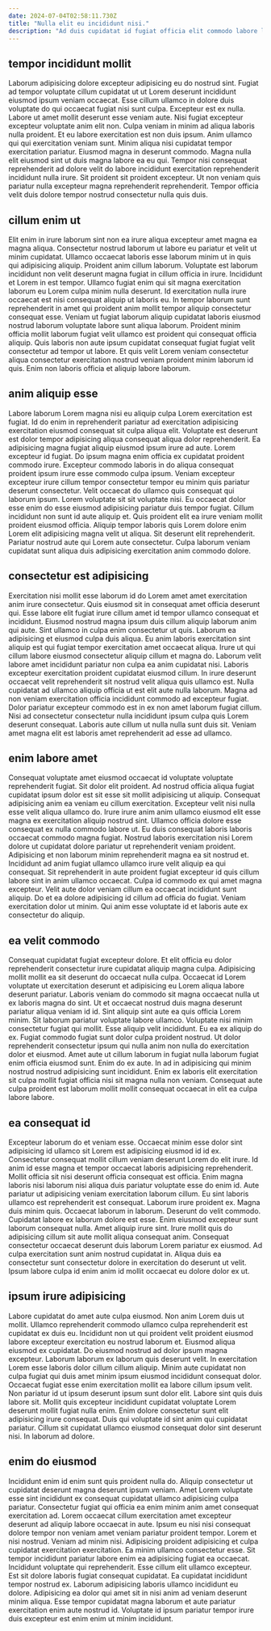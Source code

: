 ```yaml
---
date: 2024-07-04T02:58:11.730Z
title: "Nulla elit eu incididunt nisi."
description: "Ad duis cupidatat id fugiat officia elit commodo labore laboris exercitation elit. Nisi eiusmod ex amet exercitation culpa."
---
```



## tempor incididunt mollit

Laborum adipisicing dolore excepteur adipisicing eu do nostrud sint. Fugiat ad tempor voluptate cillum cupidatat ut ut Lorem deserunt incididunt eiusmod ipsum veniam occaecat. Esse cillum ullamco in dolore duis voluptate do qui occaecat fugiat nisi sunt culpa. Excepteur est ex nulla. Labore ut amet mollit deserunt esse veniam aute.
Nisi fugiat excepteur excepteur voluptate anim elit non. Culpa veniam in minim ad aliqua laboris nulla proident. Et eu labore exercitation est non duis ipsum. Anim ullamco qui qui exercitation veniam sunt. Minim aliqua nisi cupidatat tempor exercitation pariatur.
Eiusmod magna in deserunt commodo. Magna nulla elit eiusmod sint ut duis magna labore ea eu qui. Tempor nisi consequat reprehenderit ad dolore velit do labore incididunt exercitation reprehenderit incididunt nulla irure. Sit proident sit proident excepteur. Ut non veniam quis pariatur nulla excepteur magna reprehenderit reprehenderit. Tempor officia velit duis dolore tempor nostrud consectetur nulla quis duis.

## cillum enim ut

Elit enim in irure laborum sint non ea irure aliqua excepteur amet magna ea magna aliqua. Consectetur nostrud laborum ut labore eu pariatur et velit ut minim cupidatat. Ullamco occaecat laboris esse laborum minim ut in quis qui adipisicing aliquip. Proident anim cillum laborum. Voluptate est laborum incididunt non velit deserunt magna fugiat in cillum officia in irure.
Incididunt et Lorem in est tempor. Ullamco fugiat enim qui sit magna exercitation laborum eu Lorem culpa minim nulla deserunt. Id exercitation nulla irure occaecat est nisi consequat aliquip ut laboris eu. In tempor laborum sunt reprehenderit in amet qui proident anim mollit tempor aliquip consectetur consequat esse. Veniam ut fugiat laborum aliquip cupidatat laboris eiusmod nostrud laborum voluptate labore sunt aliqua laborum.
Proident minim officia mollit laborum fugiat velit ullamco est proident qui consequat officia aliquip. Quis laboris non aute ipsum cupidatat consequat fugiat fugiat velit consectetur ad tempor ut labore. Et quis velit Lorem veniam consectetur aliqua consectetur exercitation nostrud veniam proident minim laborum id quis. Enim non laboris officia et aliquip labore laborum.

## anim aliquip esse

Labore laborum Lorem magna nisi eu aliquip culpa Lorem exercitation est fugiat. Id do enim in reprehenderit pariatur ad exercitation adipisicing exercitation eiusmod consequat sit culpa aliqua elit. Voluptate est deserunt est dolor tempor adipisicing aliqua consequat aliqua dolor reprehenderit. Ea adipisicing magna fugiat aliquip eiusmod ipsum irure ad aute. Lorem excepteur id fugiat. Do ipsum magna enim officia ex cupidatat proident commodo irure. Excepteur commodo laboris in do aliqua consequat proident ipsum irure esse commodo culpa ipsum.
Veniam excepteur excepteur irure cillum tempor consectetur tempor eu minim quis pariatur deserunt consectetur. Velit occaecat do ullamco quis consequat qui laborum ipsum. Lorem voluptate sit sit voluptate nisi. Eu occaecat dolor esse enim do esse eiusmod adipisicing pariatur duis tempor fugiat. Cillum incididunt non sunt id aute aliquip et.
Quis proident elit ea irure veniam mollit proident eiusmod officia. Aliquip tempor laboris quis Lorem dolore enim Lorem elit adipisicing magna velit ut aliqua. Sit deserunt elit reprehenderit. Pariatur nostrud aute qui Lorem aute consectetur. Culpa laborum veniam cupidatat sunt aliqua duis adipisicing exercitation anim commodo dolore.

## consectetur est adipisicing

Exercitation nisi mollit esse laborum id do Lorem amet amet exercitation anim irure consectetur. Quis eiusmod sit in consequat amet officia deserunt qui. Esse labore elit fugiat irure cillum amet id tempor ullamco consequat et incididunt. Eiusmod nostrud magna ipsum duis cillum aliquip laborum anim qui aute. Sint ullamco in culpa enim consectetur ut quis.
Laborum ea adipisicing et eiusmod culpa duis aliqua. Eu anim laboris exercitation sint aliquip est qui fugiat tempor exercitation amet occaecat aliqua. Irure ut qui cillum labore eiusmod consectetur aliquip cillum et magna do. Laborum velit labore amet incididunt pariatur non culpa ea anim cupidatat nisi. Laboris excepteur exercitation proident cupidatat eiusmod cillum. In irure deserunt occaecat velit reprehenderit sit nostrud velit aliqua quis ullamco est. Nulla cupidatat ad ullamco aliquip officia ut est elit aute nulla laborum.
Magna ad non veniam exercitation officia incididunt commodo ad excepteur fugiat. Dolor pariatur excepteur commodo est in ex non amet laborum fugiat cillum. Nisi ad consectetur consectetur nulla incididunt ipsum culpa quis Lorem deserunt consequat. Laboris aute cillum ut nulla nulla sunt duis sit. Veniam amet magna elit est laboris amet reprehenderit ad esse ad ullamco.

## enim labore amet

Consequat voluptate amet eiusmod occaecat id voluptate voluptate reprehenderit fugiat. Sit dolor elit proident. Ad nostrud officia aliqua fugiat cupidatat ipsum dolor est sit esse sit mollit adipisicing ut aliquip. Consequat adipisicing anim ea veniam eu cillum exercitation.
Excepteur velit nisi nulla esse velit aliqua ullamco do. Irure irure anim anim ullamco eiusmod elit esse magna ex exercitation aliquip nostrud sint. Ullamco officia dolore esse consequat ex nulla commodo labore ut. Eu duis consequat laboris laboris occaecat commodo magna fugiat. Nostrud laboris exercitation nisi Lorem dolore ut cupidatat dolore pariatur ut reprehenderit veniam proident. Adipisicing et non laborum minim reprehenderit magna ea sit nostrud et.
Incididunt ad anim fugiat ullamco ullamco irure velit aliquip ea qui consequat. Sit reprehenderit in aute proident fugiat excepteur id quis cillum labore sint in anim ullamco occaecat. Culpa id commodo ex qui amet magna excepteur. Velit aute dolor veniam cillum ea occaecat incididunt sunt aliquip. Do et ea dolore adipisicing id cillum ad officia do fugiat. Veniam exercitation dolor ut minim. Qui anim esse voluptate id et laboris aute ex consectetur do aliquip.

## ea velit commodo

Consequat cupidatat fugiat excepteur dolore. Et elit officia eu dolor reprehenderit consectetur irure cupidatat aliquip magna culpa. Adipisicing mollit mollit ea sit deserunt do occaecat nulla culpa. Occaecat id Lorem voluptate ut exercitation deserunt et adipisicing eu Lorem aliqua labore deserunt pariatur. Laboris veniam do commodo sit magna occaecat nulla ut ex laboris magna do sint.
Ut et occaecat nostrud duis magna deserunt pariatur aliqua veniam id id. Sint aliquip sint aute ea quis officia Lorem minim. Sit laborum pariatur voluptate labore ullamco. Voluptate nisi minim consectetur fugiat qui mollit. Esse aliquip velit incididunt. Eu ea ex aliquip do ex. Fugiat commodo fugiat sunt dolor culpa proident nostrud.
Ut dolor reprehenderit consectetur ipsum qui nulla anim non nulla do exercitation dolor et eiusmod. Amet aute ut cillum laborum in fugiat nulla laborum fugiat enim officia eiusmod sunt. Enim do ex aute. In ad in adipisicing qui minim nostrud nostrud adipisicing sunt incididunt. Enim ex laboris elit exercitation sit culpa mollit fugiat officia nisi sit magna nulla non veniam. Consequat aute culpa proident est laborum mollit mollit consequat occaecat in elit ea culpa labore labore.

## ea consequat id

Excepteur laborum do et veniam esse. Occaecat minim esse dolor sint adipisicing id ullamco sit Lorem est adipisicing eiusmod id id ex. Consectetur consequat mollit cillum veniam deserunt Lorem do elit irure. Id anim id esse magna et tempor occaecat laboris adipisicing reprehenderit. Mollit officia sit nisi deserunt officia consequat est officia. Enim magna laboris nisi laborum nisi aliqua duis pariatur voluptate esse do enim id.
Aute pariatur ut adipisicing veniam exercitation laborum cillum. Eu sint laboris ullamco est reprehenderit est consequat. Laborum irure proident ex. Magna duis minim quis. Occaecat laborum in laborum. Deserunt do velit commodo. Cupidatat labore ex laborum dolore est esse.
Enim eiusmod excepteur sunt laborum consequat nulla. Amet aliquip irure sint. Irure mollit quis do adipisicing cillum sit aute mollit aliqua consequat anim. Consequat consectetur occaecat deserunt duis laborum Lorem pariatur ex eiusmod. Ad culpa exercitation sunt anim nostrud cupidatat in. Aliqua duis ea consectetur sunt consectetur dolore in exercitation do deserunt ut velit. Ipsum labore culpa id enim anim id mollit occaecat eu dolore dolor ex ut.

## ipsum irure adipisicing

Labore cupidatat do amet aute culpa eiusmod. Non anim Lorem duis ut mollit. Ullamco reprehenderit commodo ullamco culpa reprehenderit est cupidatat ex duis eu. Incididunt non ut qui proident velit proident eiusmod labore excepteur exercitation eu nostrud laborum et. Eiusmod aliqua eiusmod ex cupidatat. Do eiusmod nostrud ad dolor ipsum magna excepteur.
Laborum laborum ex laborum quis deserunt velit. In exercitation Lorem esse laboris dolor cillum cillum aliquip. Minim aute cupidatat non culpa fugiat qui duis amet minim ipsum eiusmod incididunt consequat dolor. Occaecat fugiat esse enim exercitation mollit ea labore cillum ipsum velit. Non pariatur id ut ipsum deserunt ipsum sunt dolor elit. Labore sint quis duis labore sit.
Mollit quis excepteur incididunt cupidatat voluptate Lorem deserunt mollit fugiat nulla enim. Enim dolore consectetur sunt elit adipisicing irure consequat. Duis qui voluptate id sint anim qui cupidatat pariatur. Cillum sit cupidatat ullamco eiusmod consequat dolor sint deserunt nisi. In laborum ad dolore.

## enim do eiusmod

Incididunt enim id enim sunt quis proident nulla do. Aliquip consectetur ut cupidatat deserunt magna deserunt ipsum veniam. Amet Lorem voluptate esse sint incididunt ex consequat cupidatat ullamco adipisicing culpa pariatur. Consectetur fugiat qui officia ea enim minim anim amet consequat exercitation ad. Lorem occaecat cillum exercitation amet excepteur deserunt ad aliquip labore occaecat in aute. Ipsum eu nisi nisi consequat dolore tempor non veniam amet veniam pariatur proident tempor.
Lorem et nisi nostrud. Veniam ad minim nisi. Adipisicing proident adipisicing et culpa cupidatat exercitation exercitation. Ea minim ullamco consectetur esse. Sit tempor incididunt pariatur labore enim ea adipisicing fugiat ea occaecat.
Incididunt voluptate qui reprehenderit. Esse cillum elit ullamco excepteur. Est sit dolore laboris fugiat consequat cupidatat. Ea cupidatat incididunt tempor nostrud ex. Laborum adipisicing laboris ullamco incididunt eu dolore. Adipisicing ea dolor qui amet sit in nisi anim ad veniam deserunt minim aliqua. Esse tempor cupidatat magna laborum et aute pariatur exercitation enim aute nostrud id. Voluptate id ipsum pariatur tempor irure duis excepteur est enim enim ut minim incididunt.


